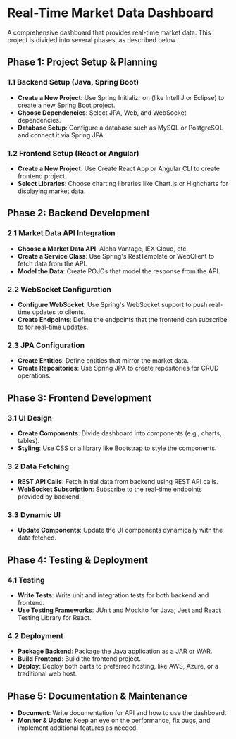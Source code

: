 # Real-Time Market Data Dashboard

A comprehensive dashboard that provides real-time market data. This project is divided into several phases, as described below.

## Phase 1: Project Setup & Planning

### 1.1 Backend Setup (Java, Spring Boot)

- **Create a New Project**: Use Spring Initializr on (like IntelliJ or Eclipse) to create a new Spring Boot project.
- **Choose Dependencies**: Select JPA, Web, and WebSocket dependencies.
- **Database Setup**: Configure a database such as MySQL or PostgreSQL and connect it via Spring JPA.

### 1.2 Frontend Setup (React or Angular)

- **Create a New Project**: Use Create React App or Angular CLI to create frontend project.
- **Select Libraries**: Choose charting libraries like Chart.js or Highcharts for displaying market data.

## Phase 2: Backend Development

### 2.1 Market Data API Integration

- **Choose a Market Data API**: Alpha Vantage, IEX Cloud, etc.
- **Create a Service Class**: Use Spring's RestTemplate or WebClient to fetch data from the API.
- **Model the Data**: Create POJOs that model the response from the API.

### 2.2 WebSocket Configuration

- **Configure WebSocket**: Use Spring's WebSocket support to push real-time updates to clients.
- **Create Endpoints**: Define the endpoints that the frontend can subscribe to for real-time updates.

### 2.3 JPA Configuration

- **Create Entities**: Define entities that mirror the market data.
- **Create Repositories**: Use Spring JPA to create repositories for CRUD operations.

## Phase 3: Frontend Development

### 3.1 UI Design

- **Create Components**: Divide dashboard into components (e.g., charts, tables).
- **Styling**: Use CSS or a library like Bootstrap to style the components.

### 3.2 Data Fetching

- **REST API Calls**: Fetch initial data from backend using REST API calls.
- **WebSocket Subscription**: Subscribe to the real-time endpoints provided by backend.

### 3.3 Dynamic UI

- **Update Components**: Update the UI components dynamically with the data fetched.

## Phase 4: Testing & Deployment

### 4.1 Testing

- **Write Tests**: Write unit and integration tests for both backend and frontend.
- **Use Testing Frameworks**: JUnit and Mockito for Java; Jest and React Testing Library for React.

### 4.2 Deployment

- **Package Backend**: Package the Java application as a JAR or WAR.
- **Build Frontend**: Build the frontend project.
- **Deploy**: Deploy both parts to preferred hosting, like AWS, Azure, or a traditional web host.

## Phase 5: Documentation & Maintenance

- **Document**: Write documentation for API and how to use the dashboard.
- **Monitor & Update**: Keep an eye on the performance, fix bugs, and implement additional features as needed.

